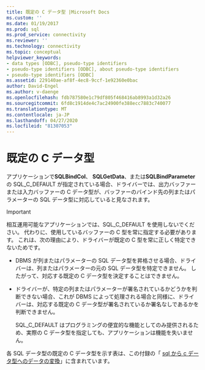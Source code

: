 ```yaml
---
title: 既定の C データ型 |Microsoft Docs
ms.custom: ''
ms.date: 01/19/2017
ms.prod: sql
ms.prod_service: connectivity
ms.reviewer: ''
ms.technology: connectivity
ms.topic: conceptual
helpviewer_keywords:
- data types [ODBC], pseudo-type identifiers
- pseudo-type identifiers [ODBC], about pseudo-type identifiers
- pseudo-type identifiers [ODBC]
ms.assetid: 229140ae-af8f-4ec8-9ccf-1e92360e0bac
author: David-Engel
ms.author: v-daenge
ms.openlocfilehash: fdb787580e1c79df805f468416ab8993a1d32a26
ms.sourcegitcommit: 6fd8c1914de4c7ac24900fe388ecc7883c740077
ms.translationtype: MT
ms.contentlocale: ja-JP
ms.lasthandoff: 04/27/2020
ms.locfileid: "81307053"
---
```

# <a name="default-c-data-types"></a>既定の C データ型
アプリケーションで**SQLBindCol**、 **SQLGetData**、または**SQLBindParameter**の SQL_C_DEFAULT が指定されている場合、ドライバーでは、出力バッファーまたは入力バッファーの C データ型が、バッファーのバインド先の列またはパラメーターの SQL データ型に対応していると見なされます。  
  
> [!IMPORTANT]  
>  相互運用可能なアプリケーションでは、SQL_C_DEFAULT を使用しないでください。 代わりに、使用しているバッファーの C 型を常に指定する必要があります。 これは、次の理由により、ドライバーが既定の C 型を常に正しく特定できないためです。  
  
-   DBMS が列またはパラメーターの SQL データ型を昇格させる場合、ドライバーは、列またはパラメーターの元の SQL データ型を特定できません。 したがって、対応する既定の C データ型を決定することはできません。  
  
-   ドライバーが、特定の列またはパラメーターが署名されているかどうかを判断できない場合、これが DBMS によって処理される場合と同様に、ドライバーは、対応する既定の C データ型が署名されているか署名なしであるかを判断できません。  
  
     SQL_C_DEFAULT はプログラミングの便宜的な機能としてのみ提供されるため、実際の C データ型を指定しても、アプリケーションは機能を失いません。  
  
 各 SQL データ型の既定の C データ型を示す表は、この付録の「 [sql から c データ型へのデータの変換](../../../odbc/reference/appendixes/converting-data-from-sql-to-c-data-types.md)」に含まれています。
